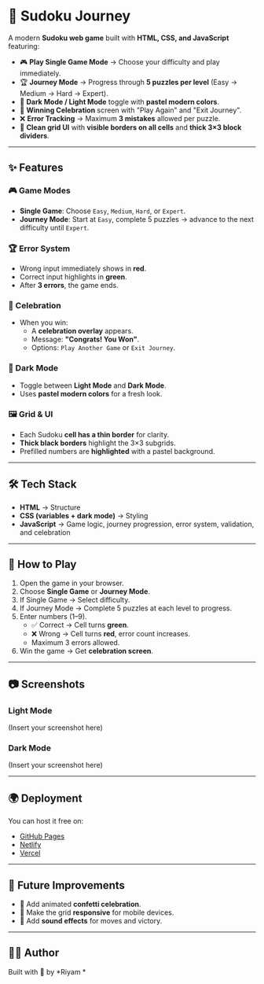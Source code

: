 
# 💜 Sudoku Journey

A modern **Sudoku web game** built with **HTML, CSS, and JavaScript** featuring:

- 🎮 **Play Single Game Mode** → Choose your difficulty and play immediately.  
- 🏆 **Journey Mode** → Progress through **5 puzzles per level** (Easy → Medium → Hard → Expert).  
- 🌙 **Dark Mode / Light Mode** toggle with **pastel modern colors**.  
- 🎉 **Winning Celebration** screen with "Play Again" and "Exit Journey".  
- ❌ **Error Tracking** → Maximum **3 mistakes** allowed per puzzle.  
- 📱 **Clean grid UI** with **visible borders on all cells** and **thick 3×3 block dividers**.

---

## ✨ Features

### 🎮 Game Modes

- **Single Game**: Choose `Easy`, `Medium`, `Hard`, or `Expert`.  
- **Journey Mode**: Start at `Easy`, complete 5 puzzles → advance to the next difficulty until `Expert`.  

### 🏆 Error System

- Wrong input immediately shows in **red**.  
- Correct input highlights in **green**.  
- After **3 errors**, the game ends.  

### 🎉 Celebration

- When you win:
  - A **celebration overlay** appears.  
  - Message: **"Congrats! You Won"**.  
  - Options: `Play Another Game` or `Exit Journey`.  

### 🌙 Dark Mode

- Toggle between **Light Mode** and **Dark Mode**.  
- Uses **pastel modern colors** for a fresh look.  

### 🖼️ Grid & UI

- Each Sudoku **cell has a thin border** for clarity.  
- **Thick black borders** highlight the 3×3 subgrids.  
- Prefilled numbers are **highlighted** with a pastel background.  

---

## 🛠️ Tech Stack

- **HTML** → Structure  
- **CSS (variables + dark mode)** → Styling  
- **JavaScript** → Game logic, journey progression, error system, validation, and celebration  

---

## 🚀 How to Play

1. Open the game in your browser.  
2. Choose **Single Game** or **Journey Mode**.  
3. If Single Game → Select difficulty.  
4. If Journey Mode → Complete 5 puzzles at each level to progress.  
5. Enter numbers (1–9).  
   - ✅ Correct → Cell turns **green**.  
   - ❌ Wrong → Cell turns **red**, error count increases.  
   - Maximum 3 errors allowed.  
6. Win the game → Get **celebration screen**.  

---

## 📷 Screenshots

### Light Mode

(Insert your screenshot here)  

### Dark Mode

(Insert your screenshot here)  

---

## 🌍 Deployment

You can host it free on:

- [GitHub Pages](https://pages.github.com/)  
- [Netlify](https://www.netlify.com/)  
- [Vercel](https://vercel.com/)  

---

## 📌 Future Improvements

- 🎊 Add animated **confetti celebration**.  
- 📱 Make the grid **responsive** for mobile devices.  
- 🎵 Add **sound effects** for moves and victory.  

---

## 👩‍💻 Author

Built with 💜 by *Riyam *


